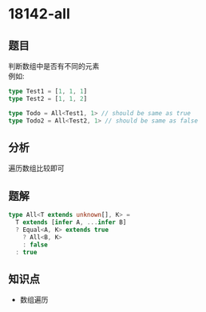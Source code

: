 # 18142-all
## 题目
判断数组中是否有不同的元素  
例如:
```ts
type Test1 = [1, 1, 1]
type Test2 = [1, 1, 2]

type Todo = All<Test1, 1> // should be same as true
type Todo2 = All<Test2, 1> // should be same as false
```
## 分析
遍历数组比较即可
## 题解
```ts
type All<T extends unknown[], K> =
  T extends [infer A, ...infer B]
  ? Equal<A, K> extends true
    ? All<B, K>
    : false
  : true
```
## 知识点
- 数组遍历